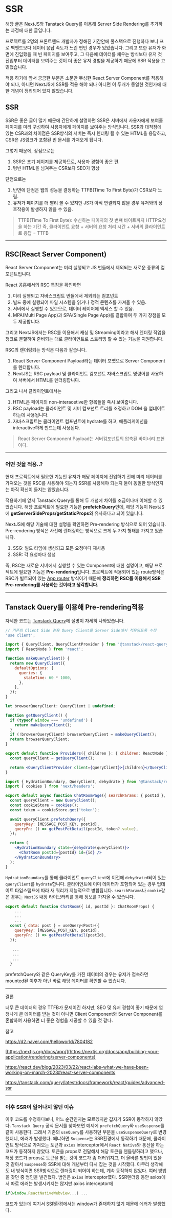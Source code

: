 # SSR
해당 글은 NextJS와 Tanstack Query를 이용해 Server Side Rendering를 추가하는 과정에 대한 글입니다.

프로젝트를 2명의 프론트엔드 개발자가 정해진 기간안에 풀스택으로 진행하다 보니 프로 백엔드보다 데이터 응답 속도가 느린 편인 경우가 있었습니다. 그리고 또한 유저가 화면에 진입했을 때 빈 페이지를 보여주고, 그 다음에 데이터를 채우는 방식보다 유저 첫 진입부터 데이터를 보여주는 것이 더 좋은 유저 경험을 제공하기 때문에 SSR 적용을 고민했습니다. 

적용 하기에 앞서 궁금한 부분은 소문만 무성한 React Server Component를 적용해야 되나, 아니면 NextJS에 SSR를 적용 해야 되나 아니면 이 두개가 동일한 것인가에 대한 개념이 정리되어 있지 않았습니다.

## SSR

SSR은 좋은 글이 많기 때문에 간단하게 설명하면 SSR은 서버에서 사용자에게 보여줄 페이지를 미리 구성하여 사용자에게 페이지를 보여주는 방식입니다. SSR과 대척점에 있는 CSR과의 차이점은 SSR방식의 서버는 즉시 렌더링 될 수 있는 HTML을 응답하고, CSR은 JS링크가 포함된 빈 문서를 가져오게 됩니다.

그렇기 때문에, 장점으로는 

1. SSR은 초기 페이지를 제공하므로, 사용자 경험이 좋은 편.
2.  텅빈 HTML을 넘겨주는 CSR보다 SEO가 향상 

단점으로는

1. 반면에 단점은 웹의 성능을 결정하는 TTFB(Time To First Byte)가 CSR보다 느림.
2. 유저가 페이지를 더 빨리 볼 수 있지만 JS가 아직 연결되지 않을 경우 유저와의 상호작용이 발생하지 않을 수 있음.

> TTFB(Time To First Byte): 수신하는 페이지의 첫 번쨰 바이트까지 HTTP요청을 하는 기간 즉, 클라이언트 요청 + 서버의 요청 처리 시간 + 서버의 클라이언트로 응답 = TTFB
> 

---

## RSC(React Server Component)

React Server Component는 미리 실행되고 JS 번들에서 제외되는 새로운 종류의 컴포넌트입니다.

React 공홈에서의 RSC 특징을 확인하면 

1. 미리 실행되고 자바스크립트 번들에서 제외되는 컴포넌트 
2. 빌드 중에 실행되어 파일 시스템을 읽거나 정적 콘텐츠를 가져올 수 있음.
3. 서버에서 실행할 수 있으므로, 데이터 레이어에 엑세스 할 수 있음.
4. MPA(Multi Page App)과 SPA(Single Page App)를 결합하여 두 가지 장점을 모두 제공합니다. 

그리고 NextJS에서는 RSC를 이용해서 캐싱 및 Streaming이라고 해서 렌더링 작업을 청크로 분할하여 준비되는 대로 클라이언트로 스트리밍 할 수 있는 기능을 지원합니다.

RSC의 렌더링되는 방식은 다음과 같습니다.

1. React Server Component Payload라는 데이터 포멧으로 Server Component를 렌더합니다.
2. NextJS는 RSC payload 및 클라이언트 컴포넌트 자바스크립트 명령어를 사용하여 서버에서 HTML를 렌더링합니다.

그리고 나서 클라이언트에서는

1. HTML은 페이지의 non-interacetive한 항목들을 즉시 보여줍니다.
2. RSC payload는 클라이언트 및 서버 컴포넌트 트리를 조정하고 DOM 을 업데이트하는데 사용됩니다.
3. 자바스크립트는 클라이언트 컴포넌트에 hydrate를 하고, 애플리케이션을 interactive하게 만드는데 사용된다.

> React Server Component Payload는 서버컴포넌트의 압축된 바이너리 표현이다.
> 

---

### 어떤 것을 적용..?

현재 프로젝트에서 필요한 기능인 유저가 해당 페이지에 진입하기 전에 미리 데이터를 가져오는 것을 RSC를 사용해야 되는지 SSR를 사용해야 되는지 둘이 동일한 방식인지는 아직 확신이 들지는 않았습니다.

적용하기에 앞서 Tanstack Query를 통해 두 개념에 차이를 조금이나마 이해할 수 있었습니다. 해당 프로젝트에 필요한 기능은 **prefetchQuery**인데, 해당 기능이 NextJS에 **getServerSideProps/getStaticProps**와 유사하다고 되어 있습니다. 

NextJS에 해당 기술에 대한 설명을 확인하면 Pre-rendering 방식으로 되어 있습니다. Pre-rendering 방식은 사전에 렌더링하는 방식으로 크게 두 가지 형태를 가지고 있습니다. 

1. SSG: 빌드 타임에 생성되고 모든 요청마다 재사용
2. SSR: 각 요청마다 생성

즉, RSC는 새로운 서버에서 실행할 수 있는 Component에 대한 설명이고, 해당 프로젝트에 필요한 기능은 **Pre-rendering**입니다. 프로젝트에 적용되어 있는 route방식은 RSC가 빌트되어 있는 [App router](https://nextjs.org/docs/app/building-your-application/routing) 방식이기 때문에 **정리하면** **RSC를 이용해서 SSR Pre-rendering를 사용하는 것이라고 생각합니다.**

---

## Tanstack Query를 이용해 Pre-rendering적용

자세한 코드는 [Tanstack Query](https://tanstack.com/query/latest/docs/framework/react/guides/advanced-ssr)에 설명이 자세히 나와있습니다.

```jsx
// 기존의 Client Side 전용 Query Client를 Server Side에서 적용되도록 수정
'use client';

import { QueryClient, QueryClientProvider } from '@tanstack/react-query';
import { ReactNode } from 'react';

function makeQueryClient() {
  return new QueryClient({
    defaultOptions: {
      queries: {
        staleTime: 60 * 1000,
      },
    },
  });
}

let browserQueryClient: QueryClient | undefined;

function getQueryClient() {
  if (typeof window === 'undefined') {
    return makeQueryClient();
  }
  if (!browserQueryClient) browserQueryClient = makeQueryClient();
  return browserQueryClient;
}

export default function Providers({ children }: { children: ReactNode }) {
  const queryClient = getQueryClient();

  return <QueryClientProvider client={queryClient}>{children}</QueryClientProvider>;
}

```

```jsx
import { HydrationBoundary, QueryClient, dehydrate } from '@tanstack/react-query';
import { cookies } from 'next/headers';

export default async function ChatRoomPage({ searchParams: { postId }, params: { id } }: DynamicRouteParams) {
  const queryClient = new QueryClient();
  const cookieStore = cookies();
  const token = cookieStore.get('token');

  await queryClient.prefetchQuery({
    queryKey: [MESSAGE_POST_KEY, postId],
    queryFn: () => getPostPetDetail(postId, token?.value),
  });

  return (
    <HydrationBoundary state={dehydrate(queryClient)}>
      <ChatRoom postId={postId} id={id} />
    </HydrationBoundary>
  );
}
```

`HydrationBoundary`를 통해 클라이언트 `queryClient`에 이전에 `dehydrated`되어 있는 `queryClient`를 `hydrate`합니다. 클라이언트에 이미 데이터가 포함되어 있는 경우 업데이트 타임스탬프에 따라 새 쿼리가 지능적으로 병합됩니다. `searchParams`나 `cookie`같은 경우는 `NextJS` 내장 라이브러리를 통해 정보를 가져올 수 있습니다.

```jsx
export default function ChatRoom({ id, postId }: ChatRoomProps) {
	...
	... 
	... 
  const { data: post } = useQuery<Post>({
    queryKey: [MESSAGE_POST_KEY, postId],
    queryFn: () => getPostPetDetail(postId),
  });
  
   ...
   ... 
   ... 
  }
```

prefetchQuery와 같은 QueryKey를 가진 데이터의 경우는 유저가 접속하면 mounted된 이후가 아닌 바로 해당 데이터를 확인할 수 있습니다.  

---

결론

너무 큰 데이터의 경우 TTFB가 문제이긴 하지만, SEO 및 유저 경험이 좋기 때문에 엄청나게 큰 데이터를 받는 것이 아니면 Client Component와 Server Component를 혼합하여 사용하면 더 좋은 경험을 제공할 수 있을 것 같다.

참고

https://d2.naver.com/helloworld/7804182 

[https://nextjs.org/docs/app/](https://nextjs.org/docs/app/building-your-application/rendering/server-components)

https://react.dev/blog/2023/03/22/react-labs-what-we-have-been-working-on-march-2023#react-server-components

https://tanstack.com/query/latest/docs/framework/react/guides/advanced-ssr

--- 

### 이후 SSR이 일어나지 않던 이슈
이후 코드를 수정하다보니, 어느 순간인지는 모르겠지만 갑자기 SSR이 동작하지 않았다.
`Tanstack Query` 공식 문서를 찾아보면 예제에 `prefetchQuery`와 `useSuspense`를 같이 사용한다. 그래서 기존의 `useQuery`를 사용하던 부분을 `useSuspenseQuery`로 변경했더니, 에러가 발생했다.
왜냐하면 `Suspense`는 SSR환경에서 동작하기 때문에, 클라이언트 방식으로 가져오는 토큰과 `axios` interceptor에서 `React Native`와 통신을 하는 코드가 동작하지 않았다.
토큰을 props로 전달해서 해당 토큰을 핸들링하려고 했으나, 해당 코드가 props로 토큰을 받는 것이 코드가 좀 더러워지고, 더 올바른 방법이 있을 것 같아서 `Suspense`와 SSR에 대해 개념부터 다시 잡는 것을 시작했다.
아무리 생각해도 내 방식이면 SSR방식으로 렌더링이 되어야 하는데, 계속 동작하지 않았다. 여러 방법을 찾던 중 범인을 발견했다. 
범인은 `axios` interceptor였다. SSR렌더링 동안 axios에서 따로 에러는 발생시키지는 않지만 axios interceptor에 
```jsx
if(window.ReactNativeWebview...) ... 
```
코드가 있는데 여기서 SSR환경에서는 window가 존재하지 않기 때문에 에러가 발생했다. 
